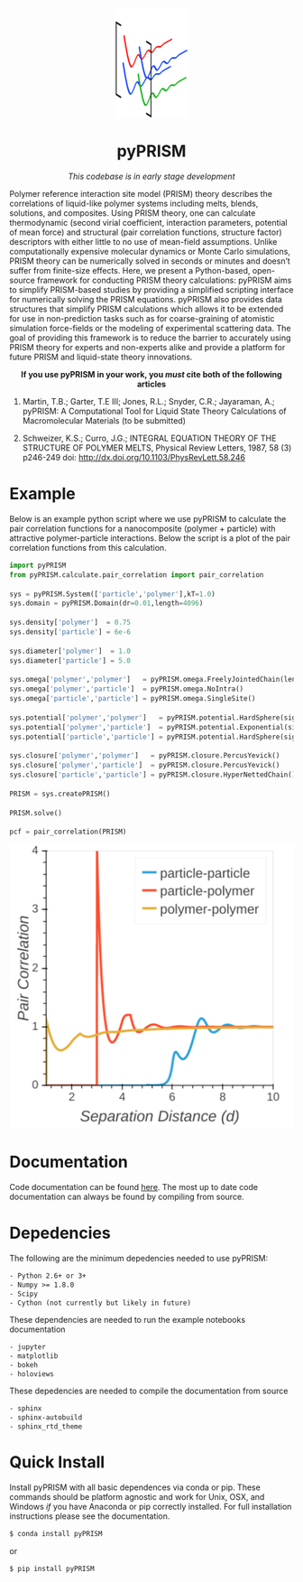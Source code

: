 <p align="center">
    <img src='./img/graphic.png' />
</p>
<h1 align="center">pyPRISM</h1>
<p align="center"> <i>This codebase is in early stage development</i></p>
<p>
Polymer reference interaction site model (PRISM) theory describes the correlations of liquid-like polymer systems including melts, blends, solutions, and composites. Using PRISM theory, one can calculate thermodynamic (second virial coefficient,  interaction parameters, potential of mean force) and structural (pair correlation functions, structure factor) descriptors with either little to no use of mean-field assumptions. Unlike computationally expensive molecular dynamics or Monte Carlo simulations, PRISM theory can be numerically solved in seconds or minutes and doesn’t suffer from finite-size effects. Here, we present a Python-based, open-source framework for conducting PRISM theory calculations: pyPRISM aims to simplify PRISM-based studies by providing a simplified scripting interface for numerically solving the PRISM equations. pyPRISM also provides data structures that simplify PRISM calculations which allows it to be extended for use in non-prediction tasks such as for coarse-graining of atomistic simulation force-fields or the modeling of experimental scattering data. The goal of providing this framework is to reduce the barrier to accurately using PRISM theory for experts and non-experts alike and provide a platform for future PRISM and liquid-state theory innovations. 
</p>

<p align="center"> <b>If you use pyPRISM in your work, you <i>must</i> cite both of the following articles</b></p>

1. Martin, T.B.; Garter, T.E III; Jones, R.L.; Snyder, C.R.; Jayaraman, A.;
pyPRISM: A Computational Tool for Liquid State Theory Calculations of
Macromolecular Materials (to be submitted)

2. Schweizer, K.S.; Curro, J.G.; INTEGRAL EQUATION THEORY OF THE STRUCTURE OF POLYMER MELTS, Physical Review Letters, 1987, 58 (3) p246-249 doi: http://dx.doi.org/10.1103/PhysRevLett.58.246


Example
=======
Below is an example python script where we use pyPRISM to calculate the pair correlation functions for a
nanocomposite (polymer + particle) with attractive polymer-particle interactions. Below the script is a plot
of the pair correlation functions from this calculation.

```python
import pyPRISM
from pyPRISM.calculate.pair_correlation import pair_correlation

sys = pyPRISM.System(['particle','polymer'],kT=1.0)
sys.domain = pyPRISM.Domain(dr=0.01,length=4096)
    
sys.density['polymer']  = 0.75
sys.density['particle'] = 6e-6

sys.diameter['polymer']  = 1.0
sys.diameter['particle'] = 5.0

sys.omega['polymer','polymer']   = pyPRISM.omega.FreelyJointedChain(length=100,l=4.0/3.0)
sys.omega['polymer','particle']  = pyPRISM.omega.NoIntra()
sys.omega['particle','particle'] = pyPRISM.omega.SingleSite()

sys.potential['polymer','polymer']   = pyPRISM.potential.HardSphere(sigma=1.0)
sys.potential['polymer','particle']  = pyPRISM.potential.Exponential(sigma=3.0,alpha=0.5,epsilon=1.0)
sys.potential['particle','particle'] = pyPRISM.potential.HardSphere(sigma=5.0)

sys.closure['polymer','polymer']   = pyPRISM.closure.PercusYevick()
sys.closure['polymer','particle']  = pyPRISM.closure.PercusYevick()
sys.closure['particle','particle'] = pyPRISM.closure.HyperNettedChain()

PRISM = sys.createPRISM()

PRISM.solve()

pcf = pair_correlation(PRISM)
```
<p align="center">
    <img src='./img/plot.png' />
</p>

Documentation
=============
Code documentation can be found [here](https://readthedocs.io/). The most up to
date code documentation can always be found by compiling from source. 

Depedencies
===========
The following are the minimum depedencies needed to use pyPRISM:

    - Python 2.6+ or 3+
    - Numpy >= 1.8.0
    - Scipy
    - Cython (not currently but likely in future)

These dependencies are needed to run the example notebooks documentation
    
    - jupyter
    - matplotlib
    - bokeh
    - holoviews

These depedencies are needed to compile the documentation from source
    
    - sphinx
    - sphinx-autobuild
    - sphinx_rtd_theme


Quick Install
=============
Install pyPRISM with all basic dependences via conda or pip. These commands
should be platform agnostic and work for Unix, OSX, and Windows *if* you have
Anaconda or pip correctly installed.  For full installation instructions please
see the documentation. 

``` bash
$ conda install pyPRISM
```

or

``` bash
$ pip install pyPRISM
```


